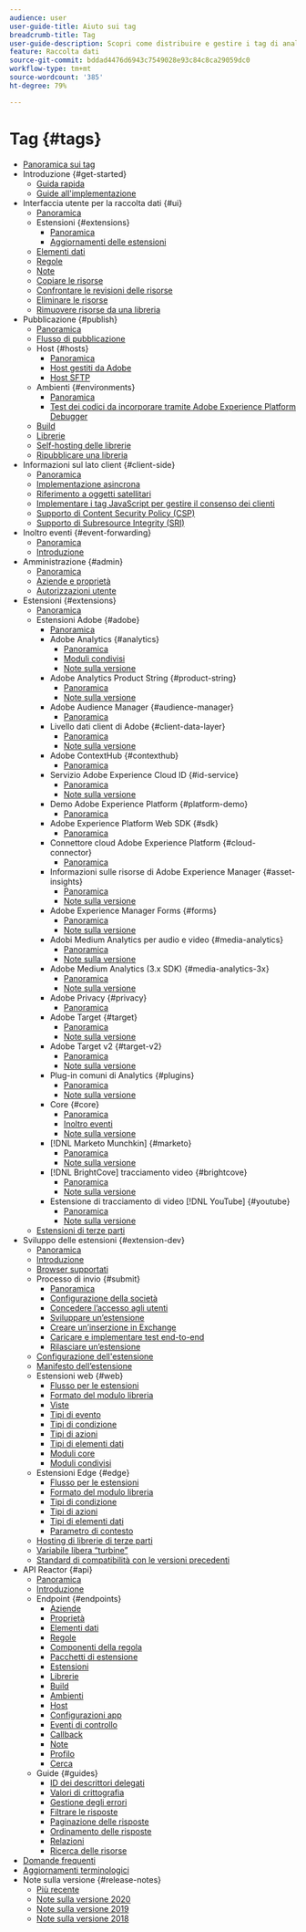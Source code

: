 ```yaml
---
audience: user
user-guide-title: Aiuto sui tag
breadcrumb-title: Tag
user-guide-description: Scopri come distribuire e gestire i tag di analisi, marketing e pubblicità per migliorare le esperienze dei clienti.
feature: Raccolta dati
source-git-commit: bddad4476d6943c7549028e93c84c8ca29059dc0
workflow-type: tm+mt
source-wordcount: '385'
ht-degree: 79%

---
```



# Tag {#tags}

* [Panoramica sui tag](./home.md)
* Introduzione {#get-started}
   * [Guida rapida](./quick-start/quick-start.md)
   * [Guide all&#39;implementazione](./quick-start/implementation-guides.md)
* Interfaccia utente per la raccolta dati {#ui}
   * [Panoramica](./ui/managing-resources/overview.md)
   * Estensioni {#extensions}
      * [Panoramica](./ui/managing-resources/extensions/overview.md)
      * [Aggiornamenti delle estensioni](./ui/managing-resources/extensions/extension-upgrade.md)
   * [Elementi dati](./ui/managing-resources/data-elements.md)
   * [Regole](./ui/managing-resources/rules.md)
   * [Note](./ui/managing-resources/notes.md)
   * [Copiare le risorse](./ui/managing-resources/copying-resources.md)
   * [Confrontare le revisioni delle risorse](./ui/managing-resources/compare-resource-revisions.md)
   * [Eliminare le risorse](./ui/managing-resources/delete-resources.md)
   * [Rimuovere risorse da una libreria](./ui/managing-resources/remove-resources-from-library.md)
* Pubblicazione {#publish}
   * [Panoramica](./ui/publishing/overview.md)
   * [Flusso di pubblicazione](./ui/publishing/publishing-flow.md)
   * Host {#hosts}
      * [Panoramica](./ui/publishing/hosts/hosts-overview.md)
      * [Host gestiti da Adobe](./ui/publishing/hosts/managed-by-adobe-host.md)
      * [Host SFTP](./ui/publishing/hosts/sftp-host.md)
   * Ambienti {#environments}
      * [Panoramica](./ui/publishing/environments.md)
      * [Test dei codici da incorporare tramite Adobe Experience Platform Debugger](./ui/publishing/embed-code-testing.md)
   * [Build](./ui/publishing/builds.md)
   * [Librerie](./ui/publishing/libraries.md)
   * [Self-hosting delle librerie](./ui/publishing/hosts/self-hosting-libraries.md)
   * [Ripubblicare una libreria](./ui/publishing/republish.md)
* Informazioni sul lato client {#client-side}
   * [Panoramica](./ui/client-side/overview.md)
   * [Implementazione asincrona](./ui/client-side/asynchronous-deployment.md)
   * [Riferimento a oggetti satellitari](./ui/client-side/satellite-object.md)
   * [Implementare i tag JavaScript per gestire il consenso dei clienti](./ui/client-side/consent.md)
   * [Supporto di Content Security Policy (CSP)](./ui/client-side/content-security-policy.md)
   * [Supporto di Subresource Integrity (SRI)](./ui/client-side/sri.md)
* Inoltro eventi {#event-forwarding}
   * [Panoramica](./ui/event-forwarding/overview.md)
   * [Introduzione](./ui/event-forwarding/getting-started.md)
* Amministrazione {#admin}
   * [Panoramica](./ui/administration/overview.md)
   * [Aziende e proprietà](./ui/administration/companies-and-properties.md)
   * [Autorizzazioni utente](./ui/administration/user-permissions.md)
* Estensioni {#extensions}
   * [Panoramica](./extensions/overview.md)
   * Estensioni Adobe {#adobe}
      * [Panoramica](./extensions/web/overview.md)
      * Adobe Analytics {#analytics}
         * [Panoramica](./extensions/web/analytics/overview.md)
         * [Moduli condivisi](./extensions/web/analytics/shared-modules.md)
         * [Note sulla versione](./extensions/web/analytics/release-notes.md)
      * Adobe Analytics Product String {#product-string}
         * [Panoramica](./extensions/web/product-string/overview.md)
         * [Note sulla versione](./extensions/web/product-string/release-notes.md)
      * Adobe Audience Manager {#audience-manager}
         * [Panoramica](./extensions/web/audience-manager/overview.md)
      * Livello dati client di Adobe {#client-data-layer}
         * [Panoramica](./extensions/web/client-data-layer/overview.md)
         * [Note sulla versione](./extensions/web/client-data-layer/release-notes.md)
      * Adobe ContextHub {#contexthub}
         * [Panoramica](./extensions/web/contexthub/overview.md)
      * Servizio Adobe Experience Cloud ID {#id-service}
         * [Panoramica](./extensions/web/id-service/overview.md)
         * [Note sulla versione](./extensions/web/id-service/release-notes.md)
      * Demo Adobe Experience Platform {#platform-demo}
         * [Panoramica](./extensions/web/platform-demo/overview.md)
      * Adobe Experience Platform Web SDK {#sdk}
         * [Panoramica](./extensions/web/sdk/overview.md)
      * Connettore cloud Adobe Experience Platform {#cloud-connector}
         * [Panoramica](./extensions/web/cloud-connector/overview.md)
      * Informazioni sulle risorse di Adobe Experience Manager {#asset-insights}
         * [Panoramica](./extensions/web/asset-insights/overview.md)
         * [Note sulla versione](./extensions/web/asset-insights/release-notes.md)
      * Adobe Experience Manager Forms {#forms}
         * [Panoramica](./extensions/web/forms/overview.md)
         * [Note sulla versione](./extensions/web/forms/release-notes.md)
      * Adobi Medium Analytics per audio e video {#media-analytics}
         * [Panoramica](./extensions/web/media-analytics/overview.md)
         * [Note sulla versione](./extensions/web/media-analytics/release-notes.md)
      * Adobe Medium Analytics (3.x SDK) {#media-analytics-3x}
         * [Panoramica](./extensions/web/media-analytics-3x/overview.md)
         * [Note sulla versione](./extensions/web/media-analytics-3x/release-notes.md)
      * Adobe Privacy {#privacy}
         * [Panoramica](./extensions/web/privacy/overview.md)
      * Adobe Target {#target}
         * [Panoramica](./extensions/web/target/overview.md)
         * [Note sulla versione](./extensions/web/target/release-notes.md)
      * Adobe Target v2 {#target-v2}
         * [Panoramica](./extensions/web/target-v2/overview.md)
         * [Note sulla versione](./extensions/web/target-v2/release-notes.md)
      * Plug-in comuni di Analytics {#plugins}
         * [Panoramica](./extensions/web/plugins/overview.md)
         * [Note sulla versione](./extensions/web/plugins/release-notes.md)
      * Core {#core}
         * [Panoramica](./extensions/web/core/overview.md)
         * [Inoltro eventi](./extensions/web/core/event-forwarding.md)
         * [Note sulla versione](./extensions/web/core/release-notes.md)
      * [!DNL Marketo Munchkin] {#marketo}
         * [Panoramica](./extensions/web/marketo/overview.md)
         * [Note sulla versione](./extensions/web/marketo/release-notes.md)
      * [!DNL BrightCove] tracciamento video  {#brightcove}
         * [Panoramica](./extensions/web/brightcove/overview.md)
         * [Note sulla versione](./extensions/web/brightcove/release-notes.md)
      * Estensione di tracciamento di video [!DNL YouTube] {#youtube}
         * [Panoramica](./extensions/web/youtube/overview.md)
         * [Note sulla versione](./extensions/web/youtube/release-notes.md)
   * [Estensioni di terze parti](./extensions/3rd-party-extensions.md)
* Sviluppo delle estensioni {#extension-dev}
   * [Panoramica](./extension-dev/overview.md)
   * [Introduzione](./extension-dev/getting-started.md)
   * [Browser supportati](./extension-dev/browsers.md)
   * Processo di invio {#submit}
      * [Panoramica](./extension-dev/submit/overview.md)
      * [Configurazione della società](./extension-dev/submit/setup.md)
      * [Concedere l’accesso agli utenti](./extension-dev/submit/access.md)
      * [Sviluppare un’estensione](./extension-dev/submit/develop.md)
      * [Creare un’inserzione in Exchange](./extension-dev/submit/create-listing.md)
      * [Caricare e implementare test end-to-end](./extension-dev/submit/upload-and-test.md)
      * [Rilasciare un’estensione](./extension-dev/submit/release.md)
   * [Configurazione dell&#39;estensione](./extension-dev/configuration.md)
   * [Manifesto dell’estensione](./extension-dev/manifest.md)
   * Estensioni web {#web}
      * [Flusso per le estensioni](./extension-dev/web/flow.md)
      * [Formato del modulo libreria](./extension-dev/web/format.md)
      * [Viste](./extension-dev/web/views.md)
      * [Tipi di evento](./extension-dev/web/event-types.md)
      * [Tipi di condizione](./extension-dev/web/condition-types.md)
      * [Tipi di azioni](./extension-dev/web/action-types.md)
      * [Tipi di elementi dati](./extension-dev/web/data-element-types.md)
      * [Moduli core](./extension-dev/web/core.md)
      * [Moduli condivisi](./extension-dev/web/shared.md)
   * Estensioni Edge {#edge}
      * [Flusso per le estensioni](./extension-dev/edge/flow.md)
      * [Formato del modulo libreria](./extension-dev/edge/format.md)
      * [Tipi di condizione](./extension-dev/edge/condition-types.md)
      * [Tipi di azioni](./extension-dev/edge/action-types.md)
      * [Tipi di elementi dati](./extension-dev/edge/data-element-types.md)
      * [Parametro di contesto](./extension-dev/edge/context.md)
   * [Hosting di librerie di terze parti](./extension-dev/third-party-libraries.md)
   * [Variabile libera “turbine”](./extension-dev/turbine.md)
   * [Standard di compatibilità con le versioni precedenti](./extension-dev/backwards-compatibility.md)
* API Reactor {#api}
   * [Panoramica](./api/overview.md)
   * [Introduzione](./api/getting-started.md)
   * Endpoint {#endpoints}
      * [Aziende](./api/endpoints/companies.md)
      * [Proprietà](./api/endpoints/properties.md)
      * [Elementi dati](./api/endpoints/data-elements.md)
      * [Regole](./api/endpoints/rules.md)
      * [Componenti della regola](./api/endpoints/rule-components.md)
      * [Pacchetti di estensione](./api/endpoints/extension-packages.md)
      * [Estensioni](./api/endpoints/extensions.md)
      * [Librerie](./api/endpoints/libraries.md)
      * [Build](./api/endpoints/builds.md)
      * [Ambienti](./api/endpoints/environments.md)
      * [Host](./api/endpoints/hosts.md)
      * [Configurazioni app](./api/endpoints/app-configurations.md)
      * [Eventi di controllo](./api/endpoints/audit-events.md)
      * [Callback](./api/endpoints/callbacks.md)
      * [Note](./api/endpoints/notes.md)
      * [Profilo](./api/endpoints/profile.md)
      * [Cerca](./api/endpoints/search.md)
   * Guide {#guides}
      * [ID dei descrittori delegati](./api/guides/delegate-descriptor-ids.md)
      * [Valori di crittografia](./api/guides/encrypting-values.md)
      * [Gestione degli errori](./api/guides/error-handling.md)
      * [Filtrare le risposte](./api/guides/filtering.md)
      * [Paginazione delle risposte](./api/guides/pagination.md)
      * [Ordinamento delle risposte](./api/guides/sorting.md)
      * [Relazioni](./api/guides/relationships.md)
      * [Ricerca delle risorse](./api/guides/search.md)
* [Domande frequenti](./faq.md)
* [Aggiornamenti terminologici](./term-updates.md)
* Note sulla versione {#release-notes}
   * [Più recente](./release-notes/current.md)
   * [Note sulla versione 2020](./release-notes/2020.md)
   * [Note sulla versione 2019](./release-notes/2019.md)
   * [Note sulla versione 2018](./release-notes/2018.md)